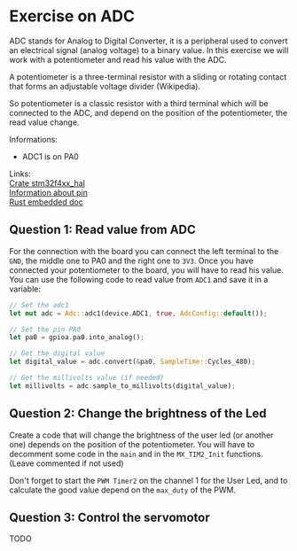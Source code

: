 # Exercise on ADC

ADC stands for Analog to Digital Converter, it is a peripheral used to convert an electrical signal (analog voltage) to a binary value.
In this exercise we will work with a potentiometer and read his value with the ADC.

A potentiometer is a three-terminal resistor with a sliding or rotating contact that forms an adjustable voltage divider (Wikipedia).

So potentiometer is a classic resistor with a third terminal which will be connected to the ADC, and depend on the position of the potentiometer, the read value change.

Informations:

- ADC1 is on PA0

Links:  
[Crate stm32f4xx_hal](https://docs.rs/stm32f4xx-hal/latest/stm32f4xx_hal/)  
[Information about pin](https://os.mbed.com/platforms/ST-Nucleo-F401RE/)  
[Rust embedded doc](https://docs.rust-embedded.org/book/intro/index.html/)  

## Question 1: Read value from ADC

For the connection with the board you can connect the left terminal to the `GND`, the middle one to PA0 and the right one to `3V3`.
Once you have connected your potentiometer to the board, you will have to read his value.
You can use the following code to read value from `ADC1` and save it in a variable:

```rust
// Set the adc1
let mut adc = Adc::adc1(device.ADC1, true, AdcConfig::default());

// Set the pin PA0
let pa0 = gpioa.pa0.into_analog();

// Get the digital value
let digital_value = adc.convert(&pa0, SampleTime::Cycles_480);

// Get the millivolts value (if needed)
let millivolts = adc.sample_to_millivolts(digital_value);
```

## Question 2: Change the brightness of the Led

Create a code that will change the brightness of the user led (or another one) depends on the position of the potentiometer.
You will have to decomment some code in the `main` and in the `MX_TIM2_Init` functions. (Leave commented if not used)  

Don't forget to start the `PWM Timer2` on the channel 1 for the User Led, and to calculate the good value depend on the `max_duty` of the PWM.

## Question 3: Control the servomotor

TODO
